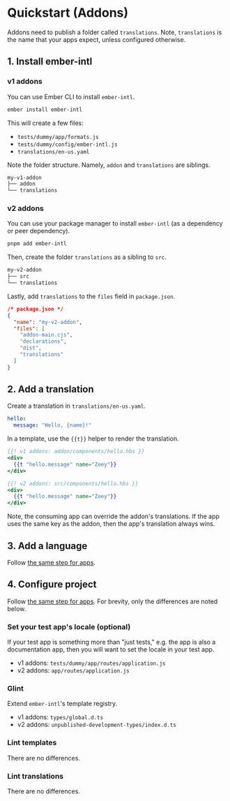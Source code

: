 # Quickstart (Addons)

Addons need to publish a folder called `translations`. Note, `translations` is the name that your apps expect, unless configured otherwise.


## 1. Install ember-intl

### v1 addons

You can use Ember CLI to install `ember-intl`.

```sh
ember install ember-intl
```

This will create a few files:

* `tests/dummy/app/formats.js`
* `tests/dummy/config/ember-intl.js`
* `translations/en-us.yaml`

Note the folder structure. Namely, `addon` and `translations` are siblings.

```sh
my-v1-addon
├── addon
└── translations
```


### v2 addons

You can use your package manager to install `ember-intl` (as a dependency or peer dependency).

```sh
pnpm add ember-intl
```

Then, create the folder `translations` as a sibling to `src`.

```sh
my-v2-addon
├── src
└── translations
```

Lastly, add `translations` to the `files` field in `package.json`.

```json
/* package.json */
{
  "name": "my-v2-addon",
  "files": [
    "addon-main.cjs",
    "declarations",
    "dist",
    "translations"
  ]
}
```


## 2. Add a translation

Create a translation in `translations/en-us.yaml`.

```yaml
hello:
  message: "Hello, {name}!"
```

In a template, use the `{{t}}` helper to render the translation.

```hbs
{{! v1 addons: addon/components/hello.hbs }}
<div>
  {{t "hello.message" name="Zoey"}}
</div>
```

```hbs
{{! v2 addons: src/components/hello.hbs }}
<div>
  {{t "hello.message" name="Zoey"}}
</div>
```

Note, the consuming app can override the addon's translations. If the app uses the same key as the addon, then the app's translation always wins.


## 3. Add a language

Follow [the same step for apps](./quickstart#3-add-a-language).


## 4. Configure project

Follow [the same step for apps](./quickstart#4-configure-project). For brevity, only the differences are noted below.


### Set your test app's locale (optional)

If your test app is something more than "just tests," e.g. the app is also a documentation app, then you will want to set the locale in your test app.

- v1 addons: `tests/dummy/app/routes/application.js`
- v2 addons: `app/routes/application.js`


### Glint

Extend `ember-intl`'s template registry.

- v1 addons: `types/global.d.ts`
- v2 addons: `unpublished-development-types/index.d.ts`


### Lint templates

There are no differences.


### Lint translations

There are no differences.
